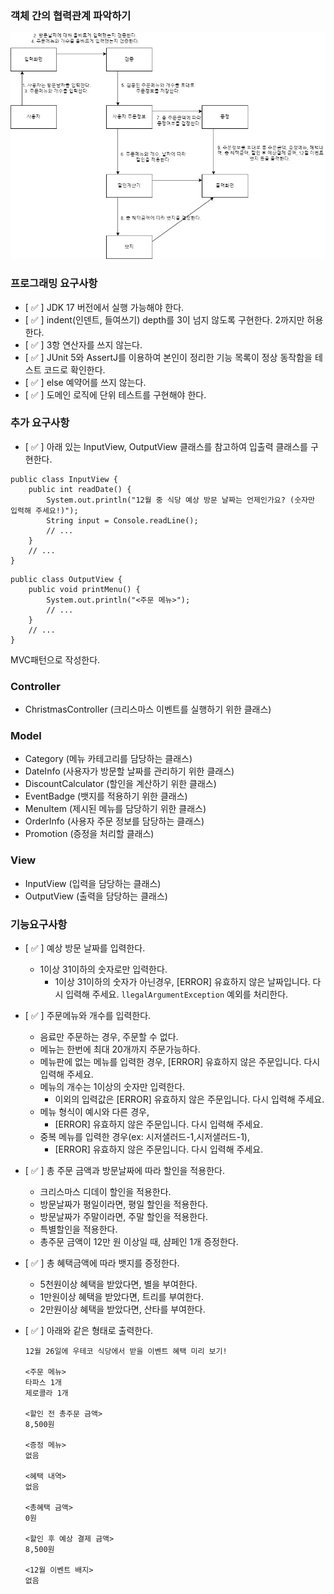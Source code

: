 ### 객체 간의 협력관계 파악하기
<img src="./christmas.png" >

### 프로그래밍 요구사항

- [ ✅ ] JDK 17 버전에서 실행 가능해야 한다.
- [ ✅ ] indent(인덴트, 들여쓰기) depth를 3이 넘지 않도록 구현한다. 2까지만 허용한다.
- [ ✅ ] 3항 연산자를 쓰지 않는다.
- [ ✅ ] JUnit 5와 AssertJ를 이용하여 본인이 정리한 기능 목록이 정상 동작함을 테스트 코드로 확인한다.
- [ ✅ ] else 예약어를 쓰지 않는다.
- [ ✅ ] 도메인 로직에 단위 테스트를 구현해야 한다.

### 추가 요구사항
- [ ✅ ] 아래 있는 InputView, OutputView 클래스를 참고하여 입출력 클래스를 구현한다.
```
public class InputView {
    public int readDate() {
        System.out.println("12월 중 식당 예상 방문 날짜는 언제인가요? (숫자만 입력해 주세요!)");
        String input = Console.readLine();    
        // ...
    }
    // ...
}
```

```
public class OutputView {
    public void printMenu() {
        System.out.println("<주문 메뉴>");
        // ...
    }
    // ...
}
```

MVC패턴으로 작성한다.

### Controller
- ChristmasController (크리스마스 이벤트를 실행하기 위한 클래스)

### Model
- Category (메뉴 카테고리를 담당하는 클래스)
- DateInfo (사용자가 방문할 날짜를 관리하기 위한 클래스)
- DiscountCalculator (할인을 계산하기 위한 클래스)
- EventBadge (뱃지를 적용하기 위한 클래스)
- MenuItem (제시된 메뉴를 담당하기 위한 클래스)
- OrderInfo (사용자 주문 정보를 담당하는 클래스)
- Promotion (증정을 처리할 클래스)

### View
- InputView (입력을 담당하는 클래스)
- OutputView (출력을 담당하는 클래스)

### 기능요구사항

- [ ✅ ] 예상 방문 날짜를 입력한다.
    - 1이상 31이하의 숫자로만 입력한다.
        - 1이상 31이하의 숫자가 아닌경우, [ERROR] 유효하지 않은 날짜입니다. 다시 입력해 주세요. `llegalArgumentException` 예외를 처리한다.
- [ ✅ ] 주문메뉴와 개수를 입력한다.
    - 음료만 주문하는 경우, 주문할 수 없다.
    - 메뉴는 한번에 최대 20개까지 주문가능하다.
    - 메뉴판에 없는 메뉴를 입력한 경우, [ERROR] 유효하지 않은 주문입니다. 다시 입력해 주세요.
    - 메뉴의 개수는 1이상의 숫자만 입력한다.
        - 이외의 입력값은 [ERROR] 유효하지 않은 주문입니다. 다시 입력해 주세요.
    - 메뉴 형식이 예시와 다른 경우,
        - [ERROR] 유효하지 않은 주문입니다. 다시 입력해 주세요.
    - 중복 메뉴를 입력한 경우(ex: 시저샐러드-1,시저샐러드-1),
        - [ERROR] 유효하지 않은 주문입니다. 다시 입력해 주세요.
- [ ✅ ] 총 주문 금액과 방문날짜에 따라 할인을 적용한다.
    - 크리스마스 디데이 할인을 적용한다.
    - 방문날짜가 평일이라면, 평일 할인을 적용한다.
    - 방문날짜가 주말이라면, 주말 할인을 적용한다.
    - 특별할인을 적용한다.
    - 총주문 금액이 12만 원 이상일 때, 샴페인 1개 증정한다.
- [ ✅ ] 총 혜택금액에 따라 뱃지를 증정한다.
  - 5천원이상 혜택을 받았다면, 별을 부여한다.
  - 1만원이상 혜택을 받았다면, 트리를 부여한다.
  - 2만원이상 혜택을 받았다면, 산타를 부여한다.

- [ ✅ ] 아래와 같은 형태로 출력한다.
    ```
    12월 26일에 우테코 식당에서 받을 이벤트 혜택 미리 보기!
    
    <주문 메뉴>
    타파스 1개
    제로콜라 1개
    
    <할인 전 총주문 금액>
    8,500원
    
    <증정 메뉴>
    없음
    
    <혜택 내역>
    없음
    
    <총혜택 금액>
    0원
    
    <할인 후 예상 결제 금액>
    8,500원
    
    <12월 이벤트 배지>
    없음
    ```